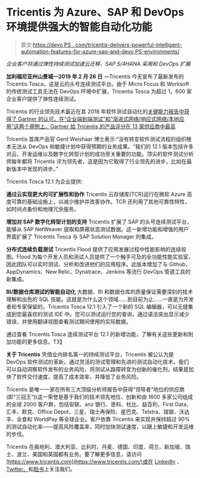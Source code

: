 # Tricentis 为 Azure、SAP 和 DevOps 环境提供强大的智能自动化功能

> 原文:[https://devo PS . com/tricentis-delivers-powerful-intelligent-automation-features-for-azure-sap-and-devo PS-environments/](https://devops.com/tricentis-delivers-powerful-intelligent-automation-features-for-azure-sap-and-devops-environments/)

*企业客户将通过弹性持续测试加速云迁移、SAP S/4HANA 采用和 DevOps 扩展*

**加利福尼亚州山景城—2019 年 2 月 26 日** —Tricentis 今天宣布了最新发布的 Tricentis Tosca，这是云的头号连续测试平台。由于 Micro Focus 和 Worksoft 的传统测试工具无法在 DevOps 环境中扩展，Tricentis Tosca 为超过 1，600 家企业客户提供了弹性连续测试。

Tricentis 的行业领先技术最近在其 2018 年软件测试自动化的[关键能力报告中获得了 Gartner 的认可。在“企业端到端测试”和“渐进式网络/响应式网络/本地应用”这两个用例上，Gartner 给 Tricentis 的产品评分在 13 家供应商中最高](https://www.tricentis.com/blog/evaluating-testing-tools-gartner-sap/)

Tricentis 首席产品官 Gerd Weishaar 博士表示:“没有转变软件测试流程的组织根本无法从 DevOps 和敏捷计划中获得预期的业务成果。“我们的 12.1 版本包括许多对云、开发运维以及数字化转型计划的成功至关重要的功能。顶尖的软件测试分析师每年都将 Tricentis 评为领先者，这是因为它取得了行业领先的进步，比如在最新版本中发现的进步。”

Tricentis Tosca 12.1 为企业提供:

**通过云实现更大的可扩展性和协作**
Tricentis 云存储库(TCR)运行在微软 Azure 高度可靠的基础设施上，以减少维护并改善协作。TCR 还利用了其他可靠性特性，如时间点备份和地理冗余服务。

**增加对 SAP 数字化转型计划的支持**
Tricentis 扩展了 SAP 的头号连续测试平台，能够从 SAP NetWeaver 提取和屏蔽状态测试数据。这一新增功能和增强的用户界面扩展了 Tricentis Tosca 与 SAP Solution Manager 的集成。

**分布式连续负载测试**
Tricentis Flood 提供了应用发展过程中性能影响的连续视图。Flood 为每个开发人员和测试人员提供了一个触手可及的全功能性能实验室，因此团队可以实时测试、分析和改进他们的应用程序。此版本增加了与 Github、AppDynamics、New Relic、Dynatrace、Jenkins 等流行 DevOps 管道工具的新集成。

**BI/数据仓库测试的智能自动化**
大数据、BI 和数据仓库的质量保证需要深刻的技术理解和出色的 SQL 技能。这就是为什么这个领域……到目前为止……一直是为开发者和专家保留的。Tricentis Tosca 12.1 引入了一个新的 SQL 编辑器，可以无缝集成到您最喜欢的测试 IDE 中。您可以测试运行您的查询，通过语法突出显示减少错误，并使用翻译视图查看测试期间使用的实际数据。

通过查看 Tricentis Tosca 连续测试平台 12.1 的新增功能，了解有关这些更新和附加功能的更多信息。T3】

**关于 Tricentis**
凭借业内排名第一的持续测试平台，Tricentis 被公认为是 DevOps 软件测试的革新。通过灵活的测试管理和先进的测试自动化技术，我们可以自动洞察软件发布的业务风险，将测试从路障转变为创新的催化剂。结果是加快了软件交付速度，提高了成本效率，并降低了业务风险。

Tricentis 是唯一一家在所有三大顶级分析师报告中获得“领导者”地位的供应商(即“三冠王”))这一荣誉是基于我们的技术领先地位、创新和由 1600 多家公司组成的全球 2000 客户群，包括安联、anz 银行、思科、杜比、益百利、First Data、汇丰、默克、Office Depot、三星、瑞士再保险、星巴克、Telstra、瑞银、沃达丰、全食和 WorldPay 等全球企业。客户依靠 Tricentis 来实现并保持超过 90%的测试自动化率——提高风险覆盖率，同时加快测试速度，以跟上敏捷和开发运维的步伐。

Tricentis 在奥地利、澳大利亚、比利时、丹麦、德国、印度、荷兰、新加坡、瑞士、波兰、美国和英国都有业务。要了解更多信息，请访问[https://www.tricentis.com](https://www.tricentis.com/)或在 [LinkedIn](https://www.linkedin.com/company/tricentis-technology-&-consulting-gmbh) 、 [Twitter、](https://twitter.com/tricentis)和[脸书](https://www.facebook.com/TRICENTIS)上关注我们。